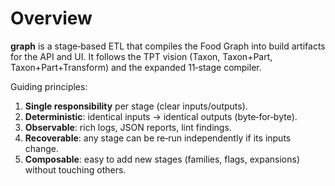 # Overview

**graph** is a stage‑based ETL that compiles the Food Graph into build artifacts for the API and UI.
It follows the TPT vision (Taxon, Taxon+Part, Taxon+Part+Transform) and the expanded 11‑stage compiler.

Guiding principles:

1. **Single responsibility** per stage (clear inputs/outputs).
2. **Deterministic**: identical inputs → identical outputs (byte‑for‑byte).
3. **Observable**: rich logs, JSON reports, lint findings.
4. **Recoverable**: any stage can be re‑run independently if its inputs change.
5. **Composable**: easy to add new stages (families, flags, expansions) without touching others.
